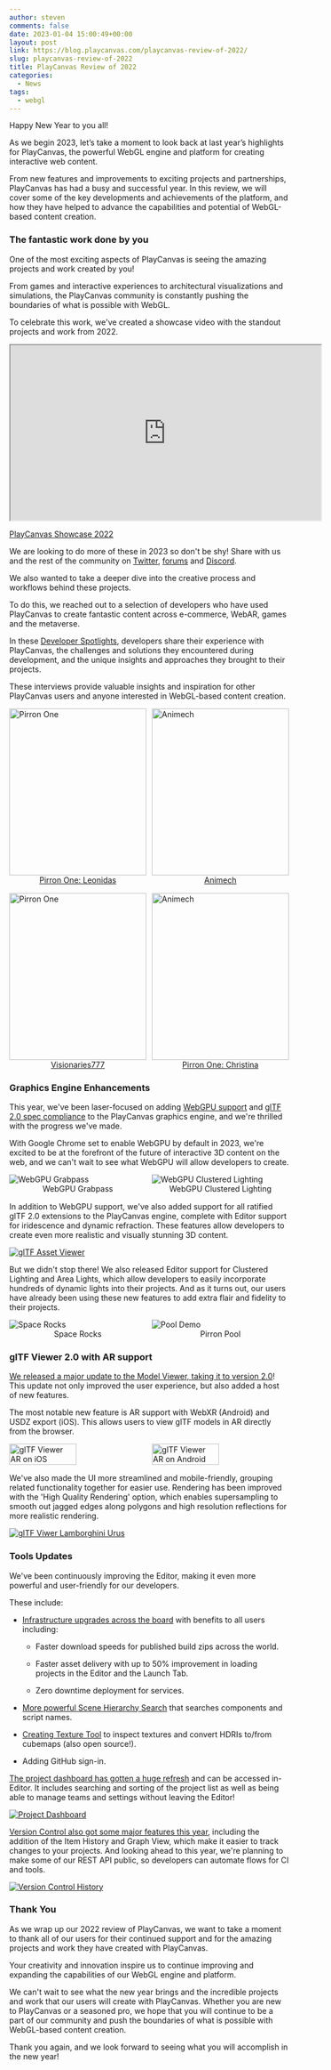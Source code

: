 ```yaml
---
author: steven
comments: false
date: 2023-01-04 15:00:49+00:00
layout: post
link: https://blog.playcanvas.com/playcanvas-review-of-2022/
slug: playcanvas-review-of-2022
title: PlayCanvas Review of 2022
categories:
  - News
tags:
  - webgl
---
```


Happy New Year to you all!

As we begin 2023, let’s take a moment to look back at last year’s highlights for PlayCanvas, the powerful WebGL engine and platform for creating interactive web content.

From new features and improvements to exciting projects and partnerships, PlayCanvas has had a busy and successful year. In this review, we will cover some of the key developments and achievements of the platform, and how they have helped to advance the capabilities and potential of WebGL-based content creation.

### The fantastic work done by you

One of the most exciting aspects of PlayCanvas is seeing the amazing projects and work created by you!

From games and interactive experiences to architectural visualizations and simulations, the PlayCanvas community is constantly pushing the boundaries of what is possible with WebGL.

To celebrate this work, we've created a showcase video with the standout projects and work from 2022.

<div className="iframe-container">
    <iframe loading="lazy" width="560" height="315" src="https://www.youtube.com/embed/46f73gp1_TU" title="YouTube video player" allow="accelerometer; autoplay; clipboard-write; encrypted-media; gyroscope; picture-in-picture" allowfullscreen></iframe>
</div>

[PlayCanvas Showcase 2022](https://blog.playcanvas.com/our-2022-developer-showreel-is-live/)

We are looking to do more of these in 2023 so don't be shy! Share with us and the rest of the community on [Twitter](https://twitter.com/playcanvas), [forums](https://forum.playcanvas.com/) and [Discord](https://discord.gg/RSaMRzg).

We also wanted to take a deeper dive into the creative process and workflows behind these projects.

To do this, we reached out to a selection of developers who have used PlayCanvas to create fantastic content across e-commerce, WebAR, games and the metaverse.

In these [Developer Spotlights](https://blog.playcanvas.com/category/developer-spotlight/), developers share their experience with PlayCanvas, the challenges and solutions they encountered during development, and the unique insights and approaches they brought to their projects.

These interviews provide valuable insights and inspiration for other PlayCanvas users and anyone interested in WebGL-based content creation.

<div style="display: flex; justify-content: space-between; margin-bottom: 15px">
    <div style="width: 49%;">
        <img src="/img/developer-spotlight-pirron-islands.jpg" alt="Pirron One" style="width: 100%; height: 300px; object-fit: cover;" />
        <div style="text-align: center;"><a href="https://blog.playcanvas.com/porting-unreal-scenes-to-browser-with-playcanvas-developer-spotlight-with-leonidas-maliokas/">Pirron One: Leonidas</a></div>
    </div>
    <div style="width: 49%;">
        <img src="/img/developer-spotlight-animech-fjallraven.jpg" alt="Animech" style="width: 100%; height: 300px; object-fit: cover;" />
        <div style="text-align: center;"><a href="https://blog.playcanvas.com/webar-experiences-developer-spotlight-with-animech/">Animech</a></div>
    </div>
</div>

<div style="display: flex; justify-content: space-between; margin-bottom: 15px">
    <div style="width: 49%;">
        <img src="/img/v777-nissan-ar.jpg" alt="Pirron One" style="width: 100%; height: 300px; object-fit: cover;" />
        <div style="text-align: center;"><a href="https://blog.playcanvas.com/webar-experiences-and-playcanvas-developer-spotlight-with-frantz-from-visionaries777/">Visionaries777</a></div>
    </div>
    <div style="width: 49%;">
        <img src="/img/developer-spotlight-christina-home.jpg" alt="Animech" style="width: 100%; height: 300px; object-fit: cover;" />
        <div style="text-align: center;"><a href="https://blog.playcanvas.com/webar-experiences-developer-spotlight-with-animech/">Pirron One: Christina</a></div>
    </div>
</div>

### Graphics Engine Enhancements

This year, we've been laser-focused on adding [WebGPU support](https://github.com/playcanvas/engine/issues/3986) and [glTF 2.0 spec compliance](https://blog.playcanvas.com/playcanvas-releases-gltf-viewer-2-0/) to the PlayCanvas graphics engine, and we're thrilled with the progress we've made.

With Google Chrome set to enable WebGPU by default in 2023, we're excited to be at the forefront of the future of interactive 3D content on the web, and we can't wait to see what WebGPU will allow developers to create.

<div style="display: flex; justify-content: space-between; margin-bottom: 15px">
    <div style="width: 49%;">
        <img src="/img/webgpu-grabpass.gif" alt="WebGPU Grabpass" />
        <div style="text-align: center;">WebGPU Grabpass</div>
    </div>
    <div style="width: 49%;">
        <img src="/img/webgpu-clustered-lighting.gif" alt="WebGPU Clustered Lighting" />
        <div style="text-align: center;">WebGPU Clustered Lighting</div>
    </div>
</div>

In addition to WebGPU support, we've also added support for all ratified glTF 2.0 extensions to the PlayCanvas engine, complete with Editor support for iridescence and dynamic refraction. These features allow developers to create even more realistic and visually stunning 3D content.

[![glTF Asset Viewer](/img/gltf-materials.jpg)](https://playcanvas.github.io/#/graphics/asset-viewer)

But we didn't stop there! We also released Editor support for Clustered Lighting and Area Lights, which allow developers to easily incorporate hundreds of dynamic lights into their projects. And as it turns out, our users have already been using these new features to add extra flair and fidelity to their projects.

<div style="display: flex; justify-content: space-between; margin-bottom: 15px">
    <div style="width: 49%;">
        <img src="/img/space-rocks-clustered-lighting.gif" alt="Space Rocks" />
        <div style="text-align: center;">Space Rocks</div>
    </div>
    <div style="width: 49%;">
        <img src="/img/pirron-pool.gif" alt="Pool Demo" />
        <div style="text-align: center;">Pirron Pool</div>
    </div>
</div>

### glTF Viewer 2.0 with AR support

[We released a major update to the Model Viewer, taking it to version 2.0](https://blog.playcanvas.com/gltf-viewer-arrives-on-mobile-with-ar-support/)! This update not only improved the user experience, but also added a host of new features.

The most notable new feature is AR support with WebXR (Android) and USDZ export (iOS). This allows users to view glTF models in AR directly from the browser.

<div style="display: flex; justify-content: space-between; margin-bottom: 15px">
    <img src="/img/gltf-viewer-mobile-ar-ios.gif" style="width: 49%;" alt="glTF Viewer AR on iOS" />
    <img src="/img/gltf-viewer-mobile-ar-android.gif" style="width: 49%;" alt="glTF Viewer AR on Android" />
</div>

We've also made the UI more streamlined and mobile-friendly, grouping related functionality together for easier use. Rendering has been improved with the 'High Quality Rendering' option, which enables supersampling to smooth out jagged edges along polygons and high resolution reflections for more realistic rendering.

[![glTF Viwer Lamborghini Urus](/img/gltf-viewer-lamborghini-urus.jpg)](/img/gltf-viewer-lamborghini-urus.jpg)

### Tools Updates

We've been continuously improving the Editor, making it even more powerful and user-friendly for our developers.

These include:

- [Infrastructure upgrades across the board](https://eng.snap.com/playcanvas-backend-infrastructure) with benefits to all users including:

  - Faster download speeds for published build zips across the world.

  - Faster asset delivery with up to 50% improvement in loading projects in the Editor and the Launch Tab.

  - Zero downtime deployment for services.

- [More powerful Scene Hierarchy Search](https://github.com/playcanvas/editor/releases/tag/v1.21.81) that searches components and script names.

- [Creating Texture Tool](https://github.com/playcanvas/editor/releases/tag/v1.21.61) to inspect textures and convert HDRIs to/from cubemaps (also open source!).

- Adding GitHub sign-in.

[The project dashboard has gotten a huge refresh](https://github.com/playcanvas/editor/releases/tag/v1.21.82) and can be accessed in-Editor. It includes searching and sorting of the project list as well as being able to manage teams and settings without leaving the Editor!

[![Project Dashboard](/img/editor-project-dashboard.png)](/img/editor-project-dashboard.png)

[Version Control also got some major features this year](https://github.com/playcanvas/editor/releases/tag/v1.21.30), including the addition of the Item History and Graph View, which make it easier to track changes to your projects. And looking ahead to this year, we're planning to make some of our REST API public, so developers can automate flows for CI and tools.

[![Version Control History](/img/editor-version-control-history.gif)](/img/editor-version-control-history.gif)

### Thank You

As we wrap up our 2022 review of PlayCanvas, we want to take a moment to thank all of our users for their continued support and for the amazing projects and work they have created with PlayCanvas.

Your creativity and innovation inspire us to continue improving and expanding the capabilities of our WebGL engine and platform.

We can't wait to see what the new year brings and the incredible projects and work that our users will create with PlayCanvas. Whether you are new to PlayCanvas or a seasoned pro, we hope that you will continue to be a part of our community and push the boundaries of what is possible with WebGL-based content creation.

Thank you again, and we look forward to seeing what you will accomplish in the new year!
